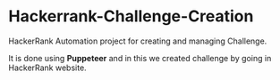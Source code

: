# Hackerrank-Challenge-Creation

HackerRank Automation project for creating and managing Challenge.

It is done using **Puppeteer** and in this we created challenge by going in HackerRank website.
